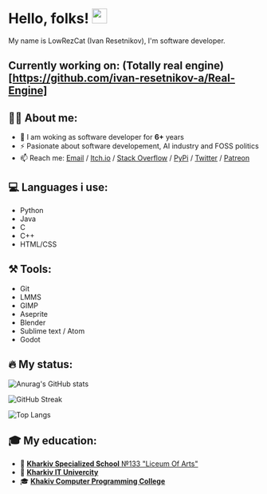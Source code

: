 # Hello, folks! <img src="https://raw.githubusercontent.com/MartinHeinz/MartinHeinz/master/wave.gif" width="30px">
My name is LowRezCat (Ivan Resetnikov), I'm software developer.

## Currently working on: (Totally real engine)[https://github.com/ivan-resetnikov-a/Real-Engine]

## 🧑‍💻 About me:
* 🔭 I am woking as software developer for **6+** years
* ⚡ Pasionate about software developement, AI industry and FOSS politics
* 📫 Reach me: [Email](mailto:ivan.resetnikov.alpha@gmail.com) / [Itch.io](mailto:ivan.resetnikov.alpha@gmail.com) / [Stack Overflow](https://stackoverflow.com/users/20064615/lowrezcat) / [PyPi](https://pypi.org/user/LowRezCat/) / [Twitter](https://twitter.com/IvanResetikov) / [Patreon](https://www.patreon.com/user?u=84122364)

## 💻 Languages i use:
* Python
* Java
* C
* C++
* HTML/CSS

## ⚒️ Tools:
* Git
* LMMS
* GIMP
* Aseprite
* Blender
* Sublime text / Atom
* Godot

## 🔥 My status:

![Anurag's GitHub stats](https://github-readme-stats.vercel.app/api?username=ivan-resetnikov-a&show_icons=true&theme=tokyonight)

![GitHub Streak](http://github-readme-streak-stats.herokuapp.com?user=ivan-resetnikov-a&theme=tokyonight)

![Top Langs](https://github-readme-stats.vercel.app/api/top-langs/?username=ivan-resetnikov-a&theme=tokyonight)

## 🎓 My education:
* 🏫 [**Kharkiv Specialized School** №133 "Liceum Of Arts"](https://youtu.be/RWfpCksQ7gI)
* 🎒 [**Kharkiv IT Univercity**](https://ituniver.com/online-learning/about)
* 🎓 [**Khakiv Computer Programming College**](https://khpcc.com/)

